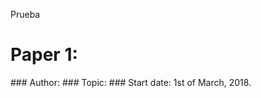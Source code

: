 Prueba
# Paper 1:
 <The title of your paper>
### Author:
 <Your name and the name of your collaborators>
### Topic:
 <What�s the paper about>
### Start date: 1st of March, 2018.